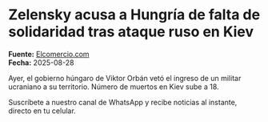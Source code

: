 # Zelensky acusa a Hungría de falta de solidaridad tras ataque ruso en Kiev

**Fuente:** [Elcomercio.com](https://www.elcomercio.com/actualidad/mundo/zelensky-acusa-a-hungria-de-falta-de-solidaridad-tras-ataque-ruso-con-18-muertos-en-kiev/)  
**Fecha:** 2025-08-28

Ayer, el gobierno húngaro de Viktor Orbán vetó el ingreso de un militar ucraniano a su territorio. Número de muertos en Kiev sube a 18.

Suscríbete a nuestro canal de WhatsApp y recibe noticias al instante, directo en tu celular.
